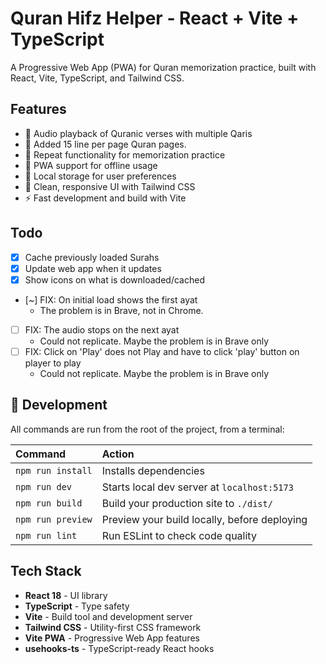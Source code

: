 # Quran Hifz Helper - React + Vite + TypeScript

A Progressive Web App (PWA) for Quran memorization practice, built with React, Vite, TypeScript, and Tailwind CSS.

## Features

- 🎵 Audio playback of Quranic verses with multiple Qaris
- 📜 Added 15 line per page Quran pages.
- 🔄 Repeat functionality for memorization practice
- 📱 PWA support for offline usage
- 💾 Local storage for user preferences
- 🎨 Clean, responsive UI with Tailwind CSS
- ⚡ Fast development and build with Vite

## Todo

- [x] Cache previously loaded Surahs
- [x] Update web app when it updates
- [x] Show icons on what is downloaded/cached
- [~] FIX: On initial load shows the first ayat
  - The problem is in Brave, not in Chrome.
- [ ] FIX: The audio stops on the next ayat
  - Could not replicate. Maybe the problem is in Brave only
- [ ] FIX: Click on 'Play' does not Play and have to click 'play' button on player to play
  - Could not replicate. Maybe the problem is in Brave only

## 🚀 Development

All commands are run from the root of the project, from a terminal:

| Command           | Action                                       |
| :---------------- | :------------------------------------------- |
| `npm run install` | Installs dependencies                        |
| `npm run dev`     | Starts local dev server at `localhost:5173`  |
| `npm run build`   | Build your production site to `./dist/`      |
| `npm run preview` | Preview your build locally, before deploying |
| `npm run lint`    | Run ESLint to check code quality             |

## Tech Stack

- **React 18** - UI library
- **TypeScript** - Type safety
- **Vite** - Build tool and development server
- **Tailwind CSS** - Utility-first CSS framework
- **Vite PWA** - Progressive Web App features
- **usehooks-ts** - TypeScript-ready React hooks
